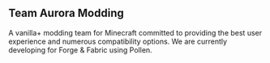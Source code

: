 ## Team Aurora Modding
<p align="left">
A vanilla+ modding team for Minecraft committed to providing the best user experience and numerous compatibility options. We are currently developing for Forge & Fabric using Pollen.
</p>
